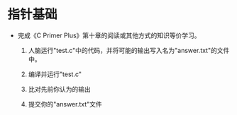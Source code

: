 # 指针基础

- 完成《C Primer Plus》第十章的阅读或其他方式的知识等价学习。

  1. 人脑运行"test.c"中的代码，并将可能的输出写入名为"answer.txt"的文件中。

  2. 编译并运行"test.c"

  3. 比对先前你认为的输出

  4. 提交你的"answer.txt"文件

